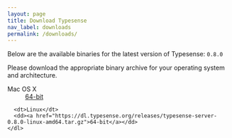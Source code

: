 ```yaml
---
layout: page
title: Download Typesense
nav_label: downloads
permalink: /downloads/
---
```


<div class="row no-gutters">
  <div class="col-md-8">
    <p>Below are the available binaries for the latest version of Typesense: <code>0.8.0</code></p>
    <p>Please download the appropriate binary archive for your operating system and architecture.</p>
    <dl id="release-downloads">
      <dt>Mac OS X</dt>
      <dd><a href="https://dl.typesense.org/releases/typesense-server-0.8.0-darwin-amd64.tar.gz">64-bit</a></dd>

      <dt>Linux</dt>
      <dd><a href="https://dl.typesense.org/releases/typesense-server-0.8.0-linux-amd64.tar.gz">64-bit</a></dd>
    </dl>
  </div>
</div>

<div class="row">
  <div class="col-md-8">

  </div>
</div>